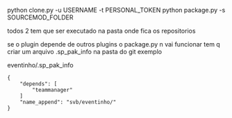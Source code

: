 python clone.py -u USERNAME -t PERSONAL_TOKEN
python package.py -s SOURCEMOD_FOLDER

todos 2 tem que ser executado na pasta onde fica os repositorios

se o plugin depende de outros plugins o package.py n vai funcionar tem q criar um arquivo .sp_pak_info na pasta do git
exemplo

eventinho/.sp_pak_info
```
{
	"depends": [
		"teammanager"
	]
	"name_append": "svb/eventinho/"
}
```
